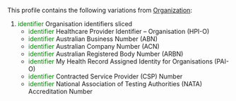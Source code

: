 This profile contains the following variations from [Organization](http://hl7.org/fhir/STU3/Organization):

1. <span style='color:green'> identifier </span> Organisation identifiers sliced
   * <span style='color:green'> identifier </span> Healthcare Provider Identifier – Organisation (HPI-O)
   * <span style='color:green'> identifier </span> Australian Business Number (ABN)
   * <span style='color:green'> identifier </span> Australian Company Number (ACN)
   * <span style='color:green'> identifier </span> Australian Registered Body Number (ARBN)
   * <span style='color:green'> identifier </span> My Health Record Assigned Identity for Organisations (PAI-O)
   * <span style='color:green'> identifier </span> Contracted Service Provider (CSP) Number
   * <span style='color:green'> identifier </span> National Association of Testing Authorities (NATA) Accreditation Number